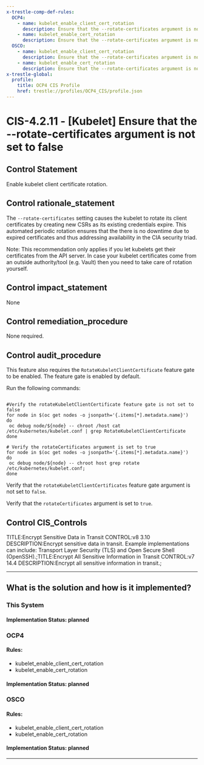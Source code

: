 ```yaml
---
x-trestle-comp-def-rules:
  OCP4:
    - name: kubelet_enable_client_cert_rotation
      description: Ensure that the --rotate-certificates argument is not set to false
    - name: kubelet_enable_cert_rotation
      description: Ensure that the --rotate-certificates argument is not set to false
  OSCO:
    - name: kubelet_enable_client_cert_rotation
      description: Ensure that the --rotate-certificates argument is not set to false
    - name: kubelet_enable_cert_rotation
      description: Ensure that the --rotate-certificates argument is not set to false
x-trestle-global:
  profile:
    title: OCP4 CIS Profile
    href: trestle://profiles/OCP4_CIS/profile.json
---
```


# CIS-4.2.11 - \[Kubelet\] Ensure that the --rotate-certificates argument is not set to false

## Control Statement

Enable kubelet client certificate rotation.

## Control rationale_statement

The `--rotate-certificates` setting causes the kubelet to rotate its client certificates by creating new CSRs as its existing credentials expire. This automated periodic rotation ensures that the there is no downtime due to expired certificates and thus addressing availability in the CIA security triad.

Note: This recommendation only applies if you let kubelets get their certificates from the API server. In case your kubelet certificates come from an outside authority/tool (e.g. Vault) then you need to take care of rotation yourself.

## Control impact_statement

None

## Control remediation_procedure

None required.

## Control audit_procedure

This feature also requires the `RotateKubeletClientCertificate` feature gate to be enabled. The feature gate is enabled by default.

Run the following commands:

```

#Verify the rotateKubeletClientCertificate feature gate is not set to false
for node in $(oc get nodes -o jsonpath='{.items[*].metadata.name}')
do
 oc debug node/${node} -- chroot /host cat /etc/kubernetes/kubelet.conf | grep RotateKubeletClientCertificate
done

# Verify the rotateCertificates argument is set to true
for node in $(oc get nodes -o jsonpath='{.items[*].metadata.name}')
do
 oc debug node/${node} -- chroot host grep rotate /etc/kubernetes/kubelet.conf;
done
```

Verify that the `rotateKubeletClientCertificates` feature gate argument is not set to `false`.

Verify that the `rotateCertificates` argument is set to `true`.

## Control CIS_Controls

TITLE:Encrypt Sensitive Data in Transit CONTROL:v8 3.10 DESCRIPTION:Encrypt sensitive data in transit. Example implementations can include: Transport Layer Security (TLS) and Open Secure Shell (OpenSSH).;TITLE:Encrypt All Sensitive Information in Transit CONTROL:v7 14.4 DESCRIPTION:Encrypt all sensitive information in transit.;

______________________________________________________________________

## What is the solution and how is it implemented?

<!-- For implementation status enter one of: implemented, partial, planned, alternative, not-applicable -->

<!-- Note that the list of rules under ### Rules: is read-only and changes will not be captured after assembly to JSON -->

### This System

<!-- Add implementation prose for the main This System component for control: CIS-4.2.11 -->

#### Implementation Status: planned

### OCP4

<!-- Add control implementation description here for control: CIS-4.2.11 -->

#### Rules:

  - kubelet_enable_client_cert_rotation
  - kubelet_enable_cert_rotation

#### Implementation Status: planned

### OSCO

<!-- Add control implementation description here for control: CIS-4.2.11 -->

#### Rules:

  - kubelet_enable_client_cert_rotation
  - kubelet_enable_cert_rotation

#### Implementation Status: planned

______________________________________________________________________
